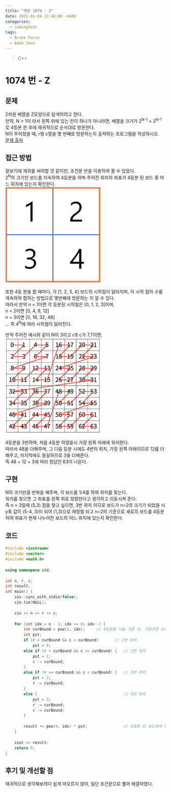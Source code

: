 ```yaml
---
title: "백준 1074 - Z"
date: 2021-01-04 22:48:00 -0400
categories: 
  - codingTest
tags:
  - Brute Force
  - Baek Joon
---
```


> C++ 

1074 번 - Z
=============
 
## 문제
 2차원 배열을 Z모양으로 탐색하려고 한다.  
 만약, N > 1이 라서 왼쪽 위에 있는 칸이 하나가 아니라면, 배열을 크기가 2<sup>N-1</sup> × 2<sup>N-1</sup>로 4등분 한 후에 재귀적으로 순서대로 방문한다.  
N이 주어졌을 때, r행 c열을 몇 번째로 방문하는지 출력하는 프로그램을 작성하시오.  
[문제 출처](https://www.acmicpc.net/problem/1074)

## 접근 방법 
겉보기에 재귀를 써야할 것 같지만, 조건문 만을 이용하여 풀 수 있었다.  
2<sup>N</sup>의 크기인 보드를 지속하여 4등분을 하며 주어진 위치의 좌표가 4등분 된 보드 중 어느 위치에 있는지 확인한다.  
<img src="/images/codingTest/bj_1074/Quarter.png" width="300" height="300">  

또한 4등 분을 할 때마다, 각 [1, 2, 3, 4] 보드의 시작점이 달라지며, 이 시작 점의 수를 게속하여 합하는 방법으로 몇번째에 방문하는 지 알 수 있다.  
따라서 만약 n = 1이면 각 등분된 시작점은 [0, 1, 2, 3]이며,  
n = 2이면 [0, 4, 8, 12]   
n = 3이면 [0, 16, 32, 48]   
...
즉 4<sup>N</sup>에 따라 시작점이 달라진다.  

만약 주어진 예시와 같이 N이 3이고 r과 c가 7,7이면,   
<img src="/images/codingTest/bj_1074/n_3.png" width="300" height="300">  

4등분을 3번하며, 처음 4등분 하였을시 가장 왼쪽 아래에 위치한다.  
따라서 48을 더해주며, 그 다음 등분 시에도 4번의 위치, 가장 왼쪽 아래이므로 12를 더해주고, 마지막에도 동일하므로 3을 더해준다.  
즉 48 + 12 + 3에 따라 정답인 63이 나온다.  
## 구현
N의 크기만큼 반복을 해주며, 각 보드를 1/4를 하여 위치를 찾는다.  
위치를 찾으면 그 좌표를 왼쪽 위로 정렬한다고 생각하고 이동시켜 준다.  
즉 n = 3일때 (5,3) 점을 찾고 싶으면, 3번 위치 이므로 보드가 n=2의 크기가 되었을 시 y축 값이 (5-4, 3)이 되어 (1,3)으로 재정렬 되고 n=2의 기준으로 새로히 보드를 4등분하여 좌표가 현재 나누어진 보드의 어느 위치에 있는지 확인한다.  

## 코드
```c++
#include <iostream>
#include <vector>
#include <math.h>

using namespace std;

int n, r, c;
int result;
int main() {
	ios::sync_with_stdio(false);
	cin.tie(NULL);

	cin >> n >> r >> c;

	for (int idx = n - 1; idx >= 0; idx--) {
		int curBound = pow(2, idx);		// 4등분을 나눌 기준 선. 기준선은 2<sup>N</sup>에 따라 증가한다.
		int pst;
		if (r < curBound && c < curBound) 		// 1번 위치
			pst = 0;
		else if (r < curBound && c >= curBound) {	// 2번 위치
			pst = 1;
			c -= curBound;
		}
		else if (r >= curBound && c < curBound) {	// 3번 위치
			pst = 2;
			r -= curBound;
		}
		else {										// 4번 위치
			pst = 3;
			r -= curBound;
			c -= curBound;
		}

		result += pow(4, idx) * pst;				// 4등분 된 보드에서 현재 좌표가 위치한 자리의 시작 값을 더해준다.
	}

	cout << result;
	return 0;
}

```

## 후기 및 개선할 점
재귀적으로 생각해보려다 쉽게 떠오르지 않아, 일단 조건문으로 풀어 해결하였다.  